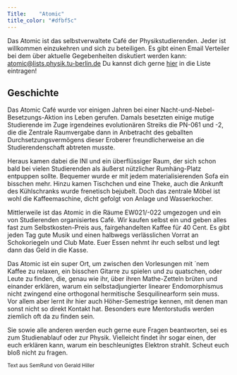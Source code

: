 ```yaml
---
Title:	  "Atomic"
title_color: "#dfbf5c"
---
```


Das Atomic ist das selbstverwaltete Café der Physikstudierenden. Jeder ist willkommen einzukehren und sich zu beteiligen. Es gibt einen Email Verteiler bei dem über aktuelle Gegebenheiten diskutiert werden kann:
[atomic@lists.physik.tu-berlin.de](atomic@lists.physik.tu-berlin.de)
Du kannst dich gerne [hier](https:\\lists.physik.tu-berlin.de/mailman/listinfo/atomic) in die Liste eintragen!

## Geschichte

Das Atomic Café wurde vor einigen Jahren bei einer Nacht-und-Nebel-Besetzungs-Aktion ins Leben gerufen.  Damals besetzten einige mutige Studierende im Zuge irgendeines evolutionären Streiks die PN-061 und -2, die die Zentrale Raumvergabe dann in Anbetracht des geballten Durchsetzungsvermögens dieser Eroberer freundlicherweise an die Studierendenschaft abtreten musste.

Heraus kamen dabei die INI und ein überflüssiger Raum, der sich schon bald bei vielen Studierenden als äußerst nützlicher Rumhäng-Platz entpuppen sollte.  Bequemer wurde er mit jedem materialisierenden Sofa ein bisschen mehr.  Hinzu kamen Tischchen und eine Theke, auch die Ankunft des Kühlschranks wurde frenetisch bejubelt.  Doch das zentrale Möbel ist wohl die Kaffeemaschine, dicht gefolgt von Anlage und Wasserkocher.

Mittlerweile ist das Atomic in die Räume EW021/-022 umgezogen und ein von Studierenden organisiertes Café.  Wir kaufen selbst ein und geben alles fast zum Selbstkosten-Preis aus, fairgehandelten Kaffee für 40 Cent. Es gibt jeden Tag gute Musik und einen halbwegs verlässlichen Vorrat an Schokoriegeln und Club Mate. Euer Essen nehmt ihr euch selbst und legt dann das Geld in die Kasse.

Das Atomic ist ein super Ort, um zwischen den Vorlesungen mit ´nem Kaffee zu relaxen, ein bisschen Gitarre zu spielen und zu quatschen, oder Leute zu finden, die, genau wie ihr, über ihren Mathe-Zetteln brüten und einander erklären, warum ein selbstadjungierter linearer Endomorphismus nicht zwingend eine orthogonal hermitische Sesquilinearform sein muss.  Vor allem aber lernt ihr hier auch Höher-Semestrige kennen, mit denen man sonst nicht so direkt Kontakt hat. Besonders eure Mentorstudis werden ziemlich oft da zu finden sein.

Sie sowie alle anderen werden euch gerne eure Fragen beantworten, sei es zum Studienablauf oder zur Physik. Vielleicht findet ihr sogar einen, der euch erklären kann, warum ein beschleunigtes Elektron strahlt. Scheut euch bloß nicht zu fragen.

<small class="text-muted"> Text aus SemRund von Gerald Hiller</small>
